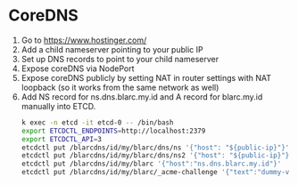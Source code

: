 # CoreDNS

1. Go to https://www.hostinger.com/
2. Add a child nameserver pointing to your public IP
3. Set up DNS records to point to your child nameserver
4. Expose coreDNS via NodePort
5. Expose coreDNS publicly by setting NAT in router settings with NAT loopback (so it works from the same network as
   well)
6. Add NS record for ns.dns.blarc.my.id and A record for blarc.my.id manually into ETCD.
   ```bash
   k exec -n etcd -it etcd-0 -- /bin/bash
   export ETCDCTL_ENDPOINTS=http://localhost:2379
   export ETCDCTL_API=3
   etcdctl put /blarcdns/id/my/blarc/dns/ns '{"host": "${public-ip}"}'
   etcdctl put /blarcdns/id/my/blarc/dns/ns2 '{"host": "${public-ip}"}'
   etcdctl put /blarcdns/id/my/blarc '{"host":"ns.dns.blarc.my.id"}'
   etcdctl put /blarcdns/id/my/blarc/_acme-challenge '{"text":"dummy-value"}'
   ```

